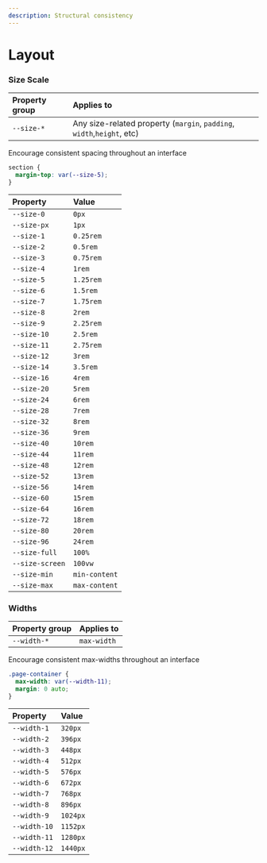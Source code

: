 ```yaml
---
description: Structural consistency
---
```


# Layout

### Size Scale

| Property group | Applies to |
| :--- | :--- |
| `--size-*` | Any size-related property \(`margin`, `padding`, `width`,`height`, etc\) |

Encourage consistent spacing throughout an interface

```css
section {
  margin-top: var(--size-5);
}
```

| Property | Value |
| :--- | :--- |
| `--size-0` | `0px` |
| `--size-px` | `1px` |
| `--size-1` | `0.25rem` |
| `--size-2` | `0.5rem` |
| `--size-3` | `0.75rem` |
| `--size-4` | `1rem` |
| `--size-5` | `1.25rem` |
| `--size-6` | `1.5rem` |
| `--size-7` | `1.75rem` |
| `--size-8` | `2rem` |
| `--size-9` | `2.25rem` |
| `--size-10` | `2.5rem` |
| `--size-11` | `2.75rem` |
| `--size-12` | `3rem` |
| `--size-14` | `3.5rem` |
| `--size-16` | `4rem` |
| `--size-20` | `5rem` |
| `--size-24` | `6rem` |
| `--size-28` | `7rem` |
| `--size-32` | `8rem` |
| `--size-36` | `9rem` |
| `--size-40` | `10rem` |
| `--size-44` | `11rem` |
| `--size-48` | `12rem` |
| `--size-52` | `13rem` |
| `--size-56` | `14rem` |
| `--size-60` | `15rem` |
| `--size-64` | `16rem` |
| `--size-72` | `18rem` |
| `--size-80` | `20rem` |
| `--size-96` | `24rem` |
| `--size-full` | `100%` |
| `--size-screen` | `100vw` |
| `--size-min` | `min-content` |
| `--size-max` | `max-content` |

### Widths

| Property group | Applies to |
| :--- | :--- |
| `--width-*` | `max-width` |

Encourage consistent max-widths throughout an interface

```css
.page-container {
  max-width: var(--width-11);
  margin: 0 auto;
}
```

| Property | Value |
| :--- | :--- |
| `--width-1` | `320px` |
| `--width-2` | `396px` |
| `--width-3` | `448px` |
| `--width-4` | `512px` |
| `--width-5` | `576px` |
| `--width-6` | `672px` |
| `--width-7` | `768px` |
| `--width-8` | `896px` |
| `--width-9` | `1024px` |
| `--width-10` | `1152px` |
| `--width-11` | `1280px` |
| `--width-12` | `1440px` |

